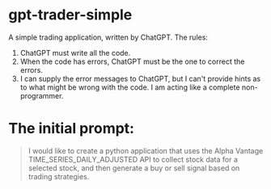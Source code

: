 # gpt-trader-simple
A simple trading application, written by ChatGPT. The rules:
1. ChatGPT must write all the code. 
2. When the code has errors, ChatGPT must be the one to correct the errors.
3. I can supply the error messages to ChatGPT, but I can't provide hints as to what might be wrong with the code. I am acting like a complete non-programmer.

# The initial prompt:
> I would like to create a python application that uses the Alpha Vantage TIME_SERIES_DAILY_ADJUSTED API to collect stock data for a selected stock, and then generate a buy or sell signal based on trading strategies. 
